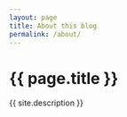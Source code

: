 ```yaml
---
layout: page
title: About this blog
permalink: /about/
---
```


# {{ page.title }}

{{ site.description }}
